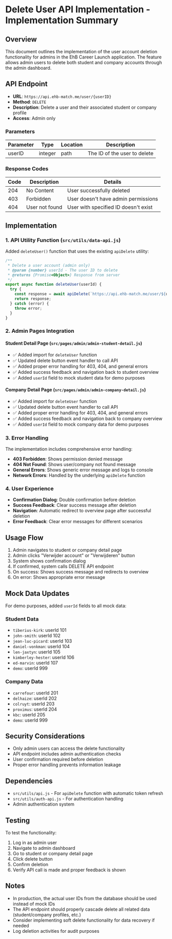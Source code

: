 # Delete User API Implementation - Implementation Summary

## Overview

This document outlines the implementation of the user account deletion functionality for admins in the EhB Career Launch application. The feature allows admin users to delete both student and company accounts through the admin dashboard.

## API Endpoint

- **URL**: `https://api.ehb-match.me/user/{userID}`
- **Method**: `DELETE`
- **Description**: Delete a user and their associated student or company profile
- **Access**: Admin only

### Parameters

| Parameter | Type    | Location | Description                    |
|-----------|---------|----------|--------------------------------|
| userID    | integer | path     | The ID of the user to delete   |

### Response Codes

| Code | Description    | Details                                    |
|------|----------------|--------------------------------------------|
| 204  | No Content     | User successfully deleted                  |
| 403  | Forbidden      | User doesn't have admin permissions       |
| 404  | User not found | User with specified ID doesn't exist      |

## Implementation

### 1. API Utility Function (`src/utils/data-api.js`)

Added `deleteUser()` function that uses the existing `apiDelete` utility:

```javascript
/**
 * Delete a user account (admin only)
 * @param {number} userId - The user ID to delete
 * @returns {Promise<Object>} Response from server
 */
export async function deleteUser(userId) {
  try {
    const response = await apiDelete(`https://api.ehb-match.me/user/${userId}`);
    return response;
  } catch (error) {
    throw error;
  }
}
```

### 2. Admin Pages Integration

#### Student Detail Page (`src/pages/admin/admin-student-detail.js`)

- ✅ Added import for `deleteUser` function
- ✅ Updated delete button event handler to call API
- ✅ Added proper error handling for 403, 404, and general errors
- ✅ Added success feedback and navigation back to student overview
- ✅ Added `userId` field to mock student data for demo purposes

#### Company Detail Page (`src/pages/admin/admin-company-detail.js`)

- ✅ Added import for `deleteUser` function
- ✅ Updated delete button event handler to call API
- ✅ Added proper error handling for 403, 404, and general errors
- ✅ Added success feedback and navigation back to company overview
- ✅ Added `userId` field to mock company data for demo purposes

### 3. Error Handling

The implementation includes comprehensive error handling:

- **403 Forbidden**: Shows permission denied message
- **404 Not Found**: Shows user/company not found message
- **General Errors**: Shows generic error message and logs to console
- **Network Errors**: Handled by the underlying `apiDelete` function

### 4. User Experience

- **Confirmation Dialog**: Double confirmation before deletion
- **Success Feedback**: Clear success message after deletion
- **Navigation**: Automatic redirect to overview page after successful deletion
- **Error Feedback**: Clear error messages for different scenarios

## Usage Flow

1. Admin navigates to student or company detail page
2. Admin clicks "Verwijder account" or "Verwijderen" button
3. System shows confirmation dialog
4. If confirmed, system calls DELETE API endpoint
5. On success: Shows success message and redirects to overview
6. On error: Shows appropriate error message

## Mock Data Updates

For demo purposes, added `userId` fields to all mock data:

### Student Data
- `tiberius-kirk`: userId 101
- `john-smith`: userId 102
- `jean-luc-picard`: userId 103
- `daniel-vonkman`: userId 104
- `len-jaxtyn`: userId 105
- `kimberley-hester`: userId 106
- `ed-marvin`: userId 107
- `demo`: userId 999

### Company Data
- `carrefour`: userId 201
- `delhaize`: userId 202
- `colruyt`: userId 203
- `proximus`: userId 204
- `kbc`: userId 205
- `demo`: userId 999

## Security Considerations

- Only admin users can access the delete functionality
- API endpoint includes admin authentication checks
- User confirmation required before deletion
- Proper error handling prevents information leakage

## Dependencies

- `src/utils/api.js` - For `apiDelete` function with automatic token refresh
- `src/utils/auth-api.js` - For authentication handling
- Admin authentication system

## Testing

To test the functionality:

1. Log in as admin user
2. Navigate to admin dashboard
3. Go to student or company detail page
4. Click delete button
5. Confirm deletion
6. Verify API call is made and proper feedback is shown

## Notes

- In production, the actual user IDs from the database should be used instead of mock IDs
- The API endpoint should properly cascade delete all related data (student/company profiles, etc.)
- Consider implementing soft delete functionality for data recovery if needed
- Log deletion activities for audit purposes
